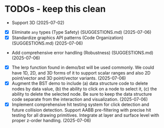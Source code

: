# TODOs - keep this clean

- Support 3D (2025-07-02)
- [x] Eliminate `any` types (Type Safety) (SUGGESTIONS.md) (2025-07-06)
- [x] Standardize graphics API patterns (Code Organization) (SUGGESTIONS.md) (2025-07-06)
- Add comprehensive error handling (Robustness) (SUGGESTIONS.md) (2025-07-06)
- [x] The lerp function found in demo/bst will be used commonly. We could have 1D, 2D, and 3D forms of it to support scalar ranges and also 2D point/vector and 3D point/vector variants. (2025-07-06)
- [x] Augment the BST demo to include (a) data structure code to delete nodes by data value, (b) the ability to click on a node to select it, (c) the ability to delete the selected node. Be sure to keep the data structure code separate from the interaction and visualization. (2025-07-06)
- [x] Implement comprehensive hit testing system for click detection and future collision detection. Support AABB pre-filtering with precise hit testing for all drawing primitives. Integrate at layer and surface level with proper z-order handling. (2025-07-06)
